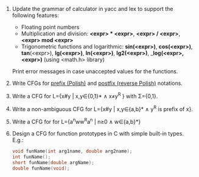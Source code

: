 1. Update the grammar of calculator in yacc and lex to support the following features:
    - Floating point numbers
    - Multiplication and division: __\<expr\> * \<expr\>__, __\<expr\> / \<expr\>__, __\<expr\> mod \<expr\>__
    - Trigonometric functions and logarithmic: __sin(\<expr\>)__, __cos(\<expr\>)__, __tan__(\<expr\>),
    __lg(\<expr\>)__, __ln(\<expr\>)__, __lg2(\<expr\>)__, ___log(\<expr\>, \<expr\>)__ (using <math.h> library)

    Print error messages in case unaccepted values for the functions.

2. Write CFGs for [prefix (Polish)](https://en.wikipedia.org/wiki/Polish_notation) and [postfix (reverse Polish)](https://en.wikipedia.org/wiki/Reverse_Polish_notation) notations.

3. Write a CFG for L={x#y | x,y∈{0,1}* ∧ x≠y<sup>R</sup> } with Σ={0,1}.

4. Write a non-ambiguous CFG for L={x#y | x,y∈{a,b}* ∧ y<sup>R</sup> is prefix of x}.

5. Write a CFG for for L={a<sup>n</sup>ww<sup>R</sup>a<sup>n</sup> | n≥0 ∧ w∈{a,b}*}

6. Design a CFG for function prototypes in C with simple built-in types. E.g.:
    ```c
    void funName(int arg1name, double arg2name);
    int funName();
    short funName(double argName);
    double funName(void);
    ```
    
